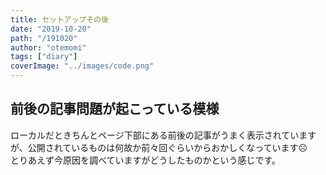 ```yaml
---
title: セットアップその後
date: "2019-10-20"
path: "/191020"
author: "otemomi"
tags: ["diary"]
coverImage: "../images/code.png"
---
```


## 前後の記事問題が起こっている模様
ローカルだときちんとページ下部にある前後の記事がうまく表示されていますが、公開されているものは何故か前々回ぐらいからおかしくなっています☹️  
とりあえず今原因を調べていますがどうしたものかという感じです。